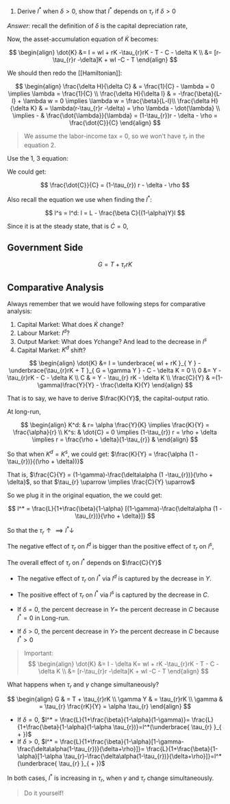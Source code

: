 1. Derive $l^*$ when $\delta>0$, show that $l^*$ depends on $\tau_{r}$ if $\delta > 0$

*Answer:* recall the definition of $\delta$ is the capital depreciation rate, 

Now,  the asset-accumulation equation of $\dot{K}$ becomes:

$$
\begin{align}
\dot{K} &= I = wl + rK -\tau_{r}rK - T - C - \delta K \\
 &= [r-\tau_{r}r -\delta]K + wl -C - T 
\end{align}
$$

We should then redo the [[Hamiltonian]]:

$$
\begin{align}
\frac{\delta H}{\delta C} & = \frac{1}{C} - \lambda = 0 \implies \lambda = \frac{1}{C} \\
\frac{\delta H}{\delta l} & = -\frac{\beta}{L-l} + \lambda w = 0 \implies \lambda w = \frac{\beta}{L-l}\\
\frac{\delta H}{\delta K} & = \lambda(r-\tau_{r}r -\delta) = \rho \lambda - \dot{\lambda} \\
\implies - & \frac{\dot{\lambda}}{\lambda} = (1-\tau_{r})r - \delta - \rho = \frac{\dot{C}}{C}
\end{align}
$$

> We assume the labor-income tax = 0, so we won't have $\tau_{r}$ in the equation 2.

Use the 1, 3 equation:

We could get: 

$$
\frac{\dot{C}}{C} = (1-\tau_{r}) r - \delta - \rho
$$

Also recall the equation we use when finding the $l^*$:

$$
l^s = l^d: l = L - \frac{\beta C}{(1-\alpha)Y}l
$$

Since it is at the steady state, that is $\dot{C} = 0$,


## Government Side

$$
G = T + \tau_{r} rK
$$

## Comparative Analysis

Always remember that we would have following steps for comparative analysis:

1. Capital Market: What does $\dot{K}$ change?
2. Labour Market: $l^d$? 
3. Output Market: What does $Y$change? And lead to the decrease in $l^s$
4. Capital Market: $K^d$ shift?



$$
\begin{align}
\dot{K} &= I = \underbrace{ wl + rK }_{ Y } -\underbrace{\tau_{r}rK +  T }_{ G = \gamma Y } - C - \delta K = 0 \\
0 &= Y - \tau_{r}rK - C - \delta K \\
C & = Y - \tau_{r} rK  - \delta K \\
\frac{C}{Y} & =(1-\gamma)\frac{Y}{Y}  - \frac{\delta K}{Y}
\end{align}
$$

That is to say, we have to derive  $\frac{K}{Y}$, the capital-output ratio.

At long-run, 

$$
\begin{align}
K^d: &  r= \alpha   \frac{Y}{K} \implies \frac{K}{Y} = \frac{\alpha}{r} \\
K^s: &  \dot{C} = 0 \implies (1-\tau_{r}) r = \rho + \delta \implies r = \frac{\rho + \delta}{1-\tau_{r}} & 
\end{align}
$$

So that when $K^d = K^s$, we could get: $\frac{K}{Y} = \frac{\alpha (1 -\tau_{r})}{(\rho + \delta))}$

That is, $\frac{C}{Y} = (1-\gamma)-\frac{\delta\alpha (1 -\tau_{r})}{\rho + \delta}$, so that $\tau_{r} \uparrow \implies \frac{C}{Y} \uparrow$

So we plug it in the original equation, the we could get:

$$
l^* = \frac{L}{1+\frac{\beta}{1-\alpha} [(1-\gamma)-\frac{\delta\alpha (1 -\tau_{r})}{\rho + \delta}]}
$$


So that the $\tau_{r}  \uparrow \implies l^*  \downarrow$

The negative effect of $\tau_{r}$ on $l^d$ is bigger than the positive effect of $\tau_{r}$ on $l^s$, 

The overall effect of $\tau_{r}$ on $l^*$ depends on $\frac{C}{Y}$

- The negative effect of $\tau_{r}$ on $l^*$ via $l^d$ is captured by the decrease in $Y$. 
- The positive effect of $\tau_{r}$ on $l^*$ via $l^s$ is captured by the decrease in $C$.

- If $\delta = 0$, the percent decrease in $Y =$  the percent decrease in $C$ because $I^* = 0$ in Long-run.
- If $\delta > 0$, the percent decrease in $Y >$  the percent decrease in $C$ because $I^* > 0$

> Important: 
> $$
\begin{align}
\dot{K} &= I - \delta K= wl + rK -\tau_{r}rK - T - C - \delta K \\
 &= [r-\tau_{r}r -\delta]K + wl -C - T 
\end{align}
$$


What happens when $\tau_{r}$ and $\gamma$ change simultaneously?

$$
\begin{align}
G  & = T + \tau_{r}rK  \\
\gamma Y &  = \tau_{r}rK  \\
\gamma &  = \tau_{r} \frac{rK}{Y} = \alpha \tau_{r}
\end{align}
$$
- If $\delta = 0$, $l^* = \frac{L}{1+\frac{\beta}{1-\alpha}(1-\gamma)}= \frac{L}{1+\frac{\beta}{1-\alpha}(1-\alpha \tau_{r})}=l^*(\underbrace{ \tau_{r} }_{ + })$
- If $\delta> 0$, $l^* = \frac{L}{1+\frac{\beta}{1-\alpha}[1-\gamma-\frac{\delta\alpha(1-\tau_{r})}{\delta+\rho}]}= \frac{L}{1+\frac{\beta}{1-\alpha}[1-\alpha \tau_{r}-\frac{\delta\alpha(1-\tau_{r})}{\delta+\rho}]}=l^*(\underbrace{ \tau_{r} }_{ + })$

In both cases, $l^*$ is increasing in $\tau_{r}$, when $\gamma$ and $\tau_{r}$ change simultaneously.

> Do it yourself!

